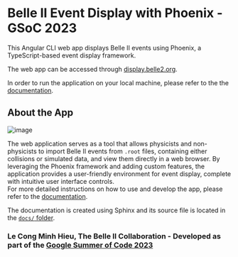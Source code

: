 # Belle II Event Display with Phoenix - GSoC 2023

This Angular CLI web app displays Belle II events using Phoenix, a TypeScript-based event display framework.

The web app can be accessed through [display.belle2.org](https://display.belle2.org).

In order to run the application on your local machine, please refer to the the [documentation](https://display.belle2.org/documentation/developer/installation.html).

## About the App
![image](https://github.com/HieuLCM/GSoC2023_Belle2/assets/88785267/dc08313f-03a9-4832-9713-123b554b0a10)

The web application serves as a tool that allows physicists and non-physicists to import Belle II events from `.root` files, containing either collisions or simulated data, and view them directly in a web browser. By leveraging the Phoenix framework and adding custom features, the application provides a user-friendly environment for event display, complete with intuitive user interface controls.
<br>
For more detailed instructions on how to use and develop the app, please refer to the [documentation](https://display.belle2.org/documentation).

The documentation is created using Sphinx and its source file is located in the [`docs/` folder](https://github.com/belle2/display/tree/main/docs).

### Le Cong Minh Hieu, The Belle II Collaboration - Developed as part of the [Google Summer of Code 2023](https://hepsoftwarefoundation.org/gsoc/blogs/2023/blog_Belle2_HieuLeCongMinh.html)
